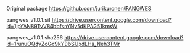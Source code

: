 Original package https://github.com/jurikuronen/PANGWES

pangwes_v1.0.1.sif  https://drive.usercontent.google.com/download?id=1jpYAN89TvV84bbfsnYNy5dKPAG51kmsW

pangwes_v1.0.1.sha256  https://drive.usercontent.google.com/download?id=1runuOQdyZoGo9kYDbSUpdLHs_Neh3TMr
